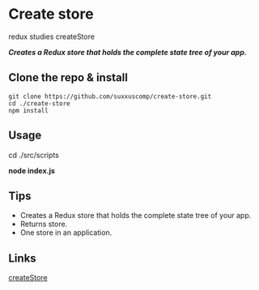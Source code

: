 # Create store
redux studies createStore

***Creates a Redux store that holds the complete state tree of your app.***

## Clone the repo & install
```
git clone https://github.com/suxxuscomp/create-store.git
cd ./create-store
npm install
```
## Usage
cd ./src/scripts

**node index.js**

## Tips
* Creates a Redux store that holds the complete state tree of your app.
* Returns store.
* One store in an application.

## Links
[createStore](http://redux.js.org/docs/api/createStore.html)

